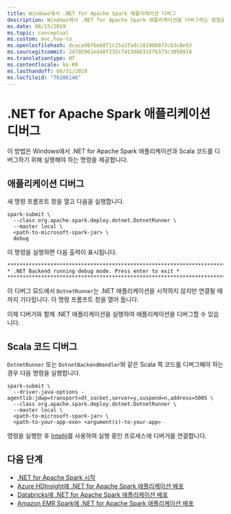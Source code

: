 ```yaml
---
title: Windows에서 .NET for Apache Spark 애플리케이션 디버그
description: Windows에서 .NET for Apache Spark 애플리케이션을 디버그하는 방법을 알아봅니다.
ms.date: 08/15/2019
ms.topic: conceptual
ms.custom: mvc,how-to
ms.openlocfilehash: dcaca96f6eb871c15a37adc18190b073c63c8e93
ms.sourcegitcommit: 2d792961ed48f235cf413d6031576373c3050918
ms.translationtype: HT
ms.contentlocale: ko-KR
ms.lasthandoff: 08/31/2019
ms.locfileid: "70206146"
---
```

# <a name="debug-a-net-for-apache-spark-application"></a>.NET for Apache Spark 애플리케이션 디버그

이 방법은 Windows에서 .NET for Apache Spark 애플리케이션과 Scala 코드를 디버그하기 위해 실행해야 하는 명령을 제공합니다.

## <a name="debug-your-application"></a>애플리케이션 디버그

새 명령 프롬프트 창을 열고 다음을 실행합니다.

```shell
spark-submit \
  --class org.apache.spark.deploy.dotnet.DotnetRunner \
  --master local \
  <path-to-microsoft-spark-jar> \
  debug
```

이 명령을 실행하면 다음 출력이 표시됩니다.

```
***********************************************************************
* .NET Backend running debug mode. Press enter to exit *
***********************************************************************
```

이 디버그 모드에서 `DotnetRunner`는 .NET 애플리케이션을 시작하지 않지만 연결될 때까지 기다립니다. 이 명령 프롬프트 창을 열어 둡니다.

이제 디버거와 함께 .NET 애플리케이션을 실행하여 애플리케이션을 디버그할 수 있습니다.

## <a name="debug-scala-code"></a>Scala 코드 디버그

`DotnetRunner` 또는 `DotnetBackendHandler`와 같은 Scala 쪽 코드를 디버그해야 하는 경우 다음 명령을 실행합니다.

```shell
spark-submit \
  --driver-java-options -agentlib:jdwp=transport=dt_socket,server=y,suspend=n,address=5005 \
  --class org.apache.spark.deploy.dotnet.DotnetRunner \
  --master local \
  <path-to-microsoft-spark-jar> \
  <path-to-your-app-exe> <argument(s)-to-your-app>
```

명령을 실행한 후 [Intellij](https://www.jetbrains.com/help/idea/attaching-to-local-process.html)를 사용하여 실행 중인 프로세스에 디버거를 연결합니다.

## <a name="next-steps"></a>다음 단계

* [.NET for Apache Spark 시작](../tutorials/get-started.md)
* [Azure HDInsight에 .NET for Apache Spark 애플리케이션 배포](../tutorials/hdinsight-deployment.md)
* [Databricks에 .NET for Apache Spark 애플리케이션 배포](../tutorials/databricks-deployment.md)
* [Amazon EMR Spark에 .NET for Apache Spark 애플리케이션 배포](../tutorials/amazon-emr-spark-deployment.md)
